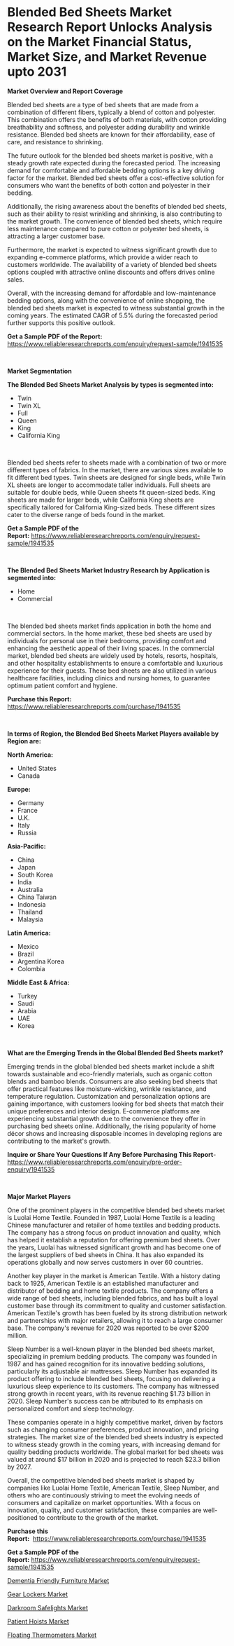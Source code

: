 <p><h1>Blended Bed Sheets Market Research Report Unlocks Analysis on the Market Financial Status, Market Size, and Market Revenue upto 2031</h1></p><p><strong>Market Overview and Report Coverage</strong></p>
<p><p>Blended bed sheets are a type of bed sheets that are made from a combination of different fibers, typically a blend of cotton and polyester. This combination offers the benefits of both materials, with cotton providing breathability and softness, and polyester adding durability and wrinkle resistance. Blended bed sheets are known for their affordability, ease of care, and resistance to shrinking.</p><p>The future outlook for the blended bed sheets market is positive, with a steady growth rate expected during the forecasted period. The increasing demand for comfortable and affordable bedding options is a key driving factor for the market. Blended bed sheets offer a cost-effective solution for consumers who want the benefits of both cotton and polyester in their bedding.</p><p>Additionally, the rising awareness about the benefits of blended bed sheets, such as their ability to resist wrinkling and shrinking, is also contributing to the market growth. The convenience of blended bed sheets, which require less maintenance compared to pure cotton or polyester bed sheets, is attracting a larger customer base.</p><p>Furthermore, the market is expected to witness significant growth due to expanding e-commerce platforms, which provide a wider reach to customers worldwide. The availability of a variety of blended bed sheets options coupled with attractive online discounts and offers drives online sales.</p><p>Overall, with the increasing demand for affordable and low-maintenance bedding options, along with the convenience of online shopping, the blended bed sheets market is expected to witness substantial growth in the coming years. The estimated CAGR of 5.5% during the forecasted period further supports this positive outlook.</p></p>
<p><strong>Get a Sample PDF of the Report:</strong> <a href="https://www.reliableresearchreports.com/enquiry/request-sample/1941535">https://www.reliableresearchreports.com/enquiry/request-sample/1941535</a></p>
<p>&nbsp;</p>
<p><strong>Market Segmentation</strong></p>
<p><strong>The Blended Bed Sheets Market Analysis by types is segmented into:</strong></p>
<p><ul><li>Twin</li><li>Twin XL</li><li>Full</li><li>Queen</li><li>King</li><li>California King</li></ul></p>
<p>&nbsp;</p>
<p><p>Blended bed sheets refer to sheets made with a combination of two or more different types of fabrics. In the market, there are various sizes available to fit different bed types. Twin sheets are designed for single beds, while Twin XL sheets are longer to accommodate taller individuals. Full sheets are suitable for double beds, while Queen sheets fit queen-sized beds. King sheets are made for larger beds, while California King sheets are specifically tailored for California King-sized beds. These different sizes cater to the diverse range of beds found in the market.</p></p>
<p><strong>Get a Sample PDF of the Report:</strong>&nbsp;<a href="https://www.reliableresearchreports.com/enquiry/request-sample/1941535">https://www.reliableresearchreports.com/enquiry/request-sample/1941535</a></p>
<p>&nbsp;</p>
<p><strong>The Blended Bed Sheets Market Industry Research by Application is segmented into:</strong></p>
<p><ul><li>Home</li><li>Commercial</li></ul></p>
<p>&nbsp;</p>
<p><p>The blended bed sheets market finds application in both the home and commercial sectors. In the home market, these bed sheets are used by individuals for personal use in their bedrooms, providing comfort and enhancing the aesthetic appeal of their living spaces. In the commercial market, blended bed sheets are widely used by hotels, resorts, hospitals, and other hospitality establishments to ensure a comfortable and luxurious experience for their guests. These bed sheets are also utilized in various healthcare facilities, including clinics and nursing homes, to guarantee optimum patient comfort and hygiene.</p></p>
<p><strong>Purchase this Report:</strong>&nbsp; <a href="https://www.reliableresearchreports.com/purchase/1941535">https://www.reliableresearchreports.com/purchase/1941535</a></p>
<p>&nbsp;</p>
<p><strong>In terms of Region, the Blended Bed Sheets Market Players available by Region are:</strong></p>
<p>
    <p> <strong> North America: </strong>
        <ul>
            <li>United States</li>
            <li>Canada</li>
        </ul>
        </p> 
    <p> <strong> Europe: </strong>
        <ul>
            <li>Germany</li>
            <li>France</li>
            <li>U.K.</li>
            <li>Italy</li>
            <li>Russia</li>
        </ul>
        </p> 
    <p> <strong> Asia-Pacific: </strong>
        <ul>
            <li>China</li>
            <li>Japan</li>
            <li>South Korea</li>
            <li>India</li>
            <li>Australia</li>
            <li>China Taiwan</li>
            <li>Indonesia</li>
            <li>Thailand</li>
            <li>Malaysia</li>
        </ul>
        </p> 
    <p> <strong> Latin America: </strong>
        <ul>
            <li>Mexico</li>
            <li>Brazil</li>
            <li>Argentina Korea</li>
            <li>Colombia</li>
        </ul>
        </p> 
    <p> <strong> Middle East & Africa: </strong>
        <ul>
            <li>Turkey</li>
            <li>Saudi</li>
            <li>Arabia</li>
            <li>UAE</li>
            <li>Korea</li>
        </ul>
    </p>
    </p>
<p>&nbsp;</p>
<p><strong>What are the Emerging Trends in the Global Blended Bed Sheets market?</strong></p>
<p><p>Emerging trends in the global blended bed sheets market include a shift towards sustainable and eco-friendly materials, such as organic cotton blends and bamboo blends. Consumers are also seeking bed sheets that offer practical features like moisture-wicking, wrinkle resistance, and temperature regulation. Customization and personalization options are gaining importance, with customers looking for bed sheets that match their unique preferences and interior design. E-commerce platforms are experiencing substantial growth due to the convenience they offer in purchasing bed sheets online. Additionally, the rising popularity of home décor shows and increasing disposable incomes in developing regions are contributing to the market's growth.</p></p>
<p><strong>Inquire or Share Your Questions If Any Before Purchasing This Report</strong>- <a href="https://www.reliableresearchreports.com/enquiry/pre-order-enquiry/1941535">https://www.reliableresearchreports.com/enquiry/pre-order-enquiry/1941535</a></p>
<p>&nbsp;</p>
<p><strong>Major Market Players</strong></p>
<p><p>One of the prominent players in the competitive blended bed sheets market is Luolai Home Textile. Founded in 1987, Luolai Home Textile is a leading Chinese manufacturer and retailer of home textiles and bedding products. The company has a strong focus on product innovation and quality, which has helped it establish a reputation for offering premium bed sheets. Over the years, Luolai has witnessed significant growth and has become one of the largest suppliers of bed sheets in China. It has also expanded its operations globally and now serves customers in over 60 countries.</p><p>Another key player in the market is American Textile. With a history dating back to 1925, American Textile is an established manufacturer and distributor of bedding and home textile products. The company offers a wide range of bed sheets, including blended fabrics, and has built a loyal customer base through its commitment to quality and customer satisfaction. American Textile's growth has been fueled by its strong distribution network and partnerships with major retailers, allowing it to reach a large consumer base. The company's revenue for 2020 was reported to be over $200 million.</p><p>Sleep Number is a well-known player in the blended bed sheets market, specializing in premium bedding products. The company was founded in 1987 and has gained recognition for its innovative bedding solutions, particularly its adjustable air mattresses. Sleep Number has expanded its product offering to include blended bed sheets, focusing on delivering a luxurious sleep experience to its customers. The company has witnessed strong growth in recent years, with its revenue reaching $1.73 billion in 2020. Sleep Number's success can be attributed to its emphasis on personalized comfort and sleep technology.</p><p>These companies operate in a highly competitive market, driven by factors such as changing consumer preferences, product innovation, and pricing strategies. The market size of the blended bed sheets industry is expected to witness steady growth in the coming years, with increasing demand for quality bedding products worldwide. The global market for bed sheets was valued at around $17 billion in 2020 and is projected to reach $23.3 billion by 2027.</p><p>Overall, the competitive blended bed sheets market is shaped by companies like Luolai Home Textile, American Textile, Sleep Number, and others who are continuously striving to meet the evolving needs of consumers and capitalize on market opportunities. With a focus on innovation, quality, and customer satisfaction, these companies are well-positioned to contribute to the growth of the market.</p></p>
<p><strong>Purchase this Report:</strong>&nbsp;&nbsp;<a href="https://www.reliableresearchreports.com/purchase/1941535">https://www.reliableresearchreports.com/purchase/1941535</a></p>
<p></p>
<p><strong>Get a Sample PDF of the Report:</strong>&nbsp;<a href="https://www.reliableresearchreports.com/enquiry/request-sample/1941535">https://www.reliableresearchreports.com/enquiry/request-sample/1941535</a></p>
<p><p><a href="https://github.com/prosalinda88/Market-Research-Report-List-2/blob/main/dementia-friendly-furniture-market.md">Dementia Friendly Furniture Market</a></p><p><a href="https://github.com/jonneygiverf/Market-Research-Report-List-2/blob/main/gear-lockers-market.md">Gear Lockers Market</a></p><p><a href="https://github.com/abbypearson7765/Market-Research-Report-List-2/blob/main/darkroom-safelights-market.md">Darkroom Safelights Market</a></p><p><a href="https://github.com/amae102299/Market-Research-Report-List-2/blob/main/patient-hoists-market.md">Patient Hoists Market</a></p><p><a href="https://github.com/dziulagalemab/Market-Research-Report-List-2/blob/main/floating-thermometers-market.md">Floating Thermometers Market</a></p></p>